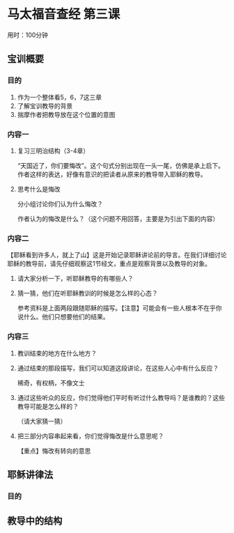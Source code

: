 # 马太福音查经 第三课

用时：100分钟

## 宝训概要

### 目的

1. 作为一个整体看5，6，7这三章
2. 了解宝训教导的背景
3. 揣摩作者把教导放在这个位置的意图

### 内容一

1. 复习三明治结构（3-4章）

   “天国近了，你们要悔改”。这个句式分别出现在一头一尾，仿佛是承上启下。作者这样的表达，好像有意识的把读者从原来的教导带入耶稣的教导。

2. 思考什么是悔改

   分小组讨论你们认为什么悔改？

   作者认为的悔改是什么？（这个问题不用回答，主要是为引出下面的内容）

### 内容二

【耶稣看到许多人，就上了山】这是开始记录耶稣讲论前的导言。在我们详细讨论耶稣的教导前，请先仔细观察这1节经文，重点是观察背景以及教导的对象。

1. 请大家分析一下，听耶稣教导的有哪些人？

2. 猜一猜，他们在听耶稣教训的时候是怎么样的心态？

   参考资料是上面两段跟随耶稣的描写。【注意】可能会有一些人根本不在乎你说什么。他们只想要他们的结果。

### 内容三

1. 教训结束的地方在什么地方？

2. 通过结束的那段描写，我们可以知道这段讲论，在这些人心中有什么反应？

   稀奇，有权柄，不像文士

3. 通过这些听众的反应，你们觉得他们平时有听过什么教导吗？是谁教的？这些教导可能是怎么样的？

   （请大家猜一猜）

4. 把三部分内容串起来看，你们觉得悔改是什么意思呢？

   【重点】悔改有转向的意思

## 耶稣讲律法

### 目的





## 教导中的结构






